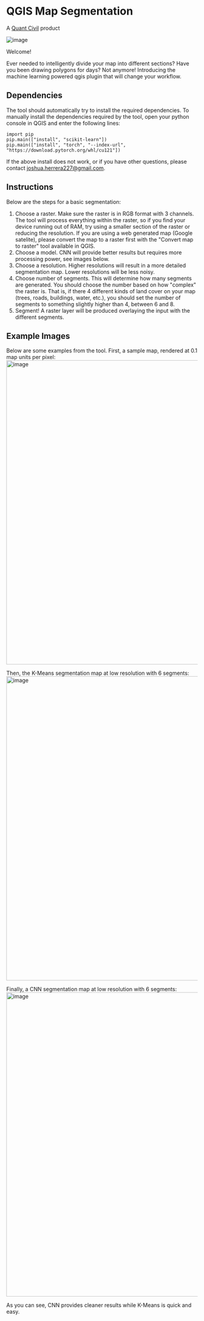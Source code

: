 # QGIS Map Segmentation
A [Quant Civil](https://www.quantcivil.ai) product

![image](https://github.com/sirebellum/qgis-segmentation/assets/25124443/898b5b91-830f-47b1-9300-ca173fe093de)

Welcome!

Ever needed to intelligently divide your map into different sections? Have you been drawing polygons for days?
Not anymore! Introducing the machine learning powered qgis plugin that will change your workflow.

## Dependencies

The tool should automatically try to install the required dependencies. To manually install the dependencies required by the tool, open your python console in QGIS and enter the following lines:

```
import pip
pip.main(["install", "scikit-learn"])
pip.main(["install", "torch", "--index-url", "https://download.pytorch.org/whl/cu121"])
```

If the above install does not work, or if you have other questions, please contact joshua.herrera227@gmail.com.

## Instructions
Below are the steps for a basic segmentation:
1. Choose a raster. Make sure the raster is in RGB format with 3 channels. The tool will process everything within the raster, so if you find your device running out of RAM, try using a smaller section of the raster or reducing the resolution. If you are using a web generated map (Google satelite), please convert the map to a raster first with the "Convert map to raster" tool available in QGIS.
2. Choose a model. CNN will provide better results but requires more processing power, see images below.
3. Choose a resolution. Higher resolutions will result in a more detailed segmentation map. Lower resolutions will be less noisy.
4. Choose number of segments. This will determine how many segments are generated. You should choose the number based on how "complex" the raster is. That is, if there 4 different kinds of land cover on your map (trees, roads, buildings, water, etc.), you should set the number of segments to something slightly higher than 4, between 6 and 8.
5. Segment! A raster layer will be produced overlaying the input with the different segments.

## Example Images
Below are some examples from the tool. First, a sample map, rendered at 0.1 map units per pixel:
<img width="800" alt="image" src="https://github.com/user-attachments/assets/c3cdf14d-3717-4e39-ad98-71c7e457cc15">

Then, the K-Means segmentation map at low resolution with 6 segments:
<img width="800" alt="image" src="https://github.com/user-attachments/assets/2bf88670-db9f-48dc-919d-4813f788a1cd">

Finally, a CNN segmentation map at low resolution with 6 segments:
<img width="800" alt="image" src="https://github.com/user-attachments/assets/50863c0c-64b0-4603-b2e7-85ddaba60f21">

As you can see, CNN provides cleaner results while K-Means is quick and easy.
